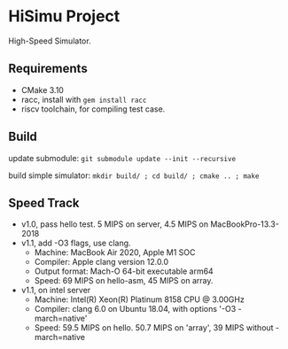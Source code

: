 # HiSimu Project

High-Speed Simulator.

## Requirements

 * CMake 3.10
 * racc, install with `gem install racc`
 * riscv toolchain, for compiling test case.


## Build

update submodule:
  `git submodule update --init --recursive`

build simple simulator:
  `mkdir build/ ; cd build/ ; cmake .. ; make`


## Speed Track

 * v1.0, pass hello test. 5 MIPS on server, 4.5 MIPS on MacBookPro-13.3-2018
 * v1.1, add -O3 flags, use clang.
   * Machine: MacBook Air 2020, Apple M1 SOC
   * Compiler: Apple clang version 12.0.0
   * Output format: Mach-O 64-bit executable arm64
   * Speed: 69 MIPS on hello-asm, 45 MIPS on array.
 * v1.1, on intel server
   * Machine: Intel(R) Xeon(R) Platinum 8158 CPU @ 3.00GHz
   * Compiler: clang 6.0 on Ubuntu 18.04, with options '-O3 -march=native'
   * Speed: 59.5 MIPS on hello. 50.7 MIPS on 'array', 39 MIPS without -march=native

